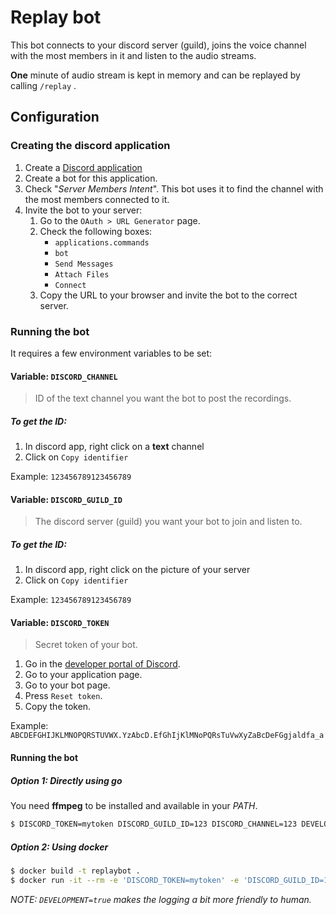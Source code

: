 # Replay bot

This bot connects to your discord server (guild), joins the voice channel with the most members in it and listen to the audio streams.

**One** minute of audio stream is kept in memory and can be replayed by calling `/replay` .

## Configuration

### Creating the discord application

1. Create a [Discord application](https://discord.com/developers/applications)
2. Create a bot for this application.
3. Check "_Server Members Intent_". This bot uses it to find the channel with the most members connected to it. 
4. Invite the bot to your server:
   1. Go to the `OAuth > URL Generator` page.
   2. Check the following boxes:
      * `applications.commands`
      * `bot`
      * `Send Messages`
      * `Attach Files`
      * `Connect`
   3. Copy the URL to your browser and invite the bot to the correct server.


### Running the bot

It requires a few environment variables to be set:
#### Variable: `DISCORD_CHANNEL`
> ID of the text channel you want the bot to post the recordings. 

##### To get the ID: 
1. In discord app, right click on a **text** channel
2. Click on `Copy identifier`

Example: `123456789123456789`

#### Variable: `DISCORD_GUILD_ID`
> The discord server (guild) you want your bot to join and listen to.

##### To get the ID:
1. In discord app, right click on the picture of your server
2. Click on `Copy identifier`

Example: `123456789123456789`

#### Variable: `DISCORD_TOKEN`
> Secret token of your bot.

1. Go in the [developer portal of Discord](https://discord.com/developers/applications/).
2. Go to your application page.
3. Go to your bot page.
4. Press `Reset token`.
4. Copy the token.


Example: `ABCDEFGHIJKLMNOPQRSTUVWX.YzAbcD.EfGhIjKlMNoPQRsTuVwXyZaBcDeFGgjaldfa_a`
#### Running the bot


##### Option 1: Directly using go

You need **ffmpeg** to be installed and available in your _PATH_.
```sh
$ DISCORD_TOKEN=mytoken DISCORD_GUILD_ID=123 DISCORD_CHANNEL=123 DEVELOPMENT=true run ./main.go
```

##### Option 2: Using docker
```sh
$ docker build -t replaybot .
$ docker run -it --rm -e 'DISCORD_TOKEN=mytoken' -e 'DISCORD_GUILD_ID=123' -e 'DISCORD_CHANNEL=123' -e 'DEVELOPMENT=true' replaybot
```

_NOTE: `DEVELOPMENT=true` makes the logging a bit more friendly to human._
